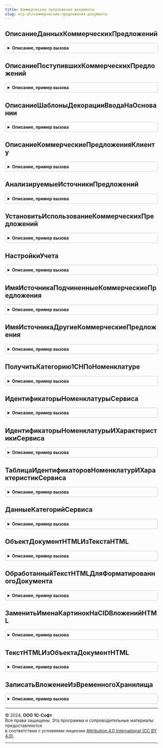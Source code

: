 ```yaml
---
title: Коммерческие предложения документы
slug: erp-uh/коммерческие-предложения-документы
---
```



## ОписаниеДанныхКоммерческихПредложений
<details style="margin: 1em 0; padding: 0.5em; border: 1px solid #ccc; border-radius: 6px;">

<summary style="font-weight: bold; cursor: pointer;">Описание, пример вызова</summary>

```bsl

// Описание параметров источников.
//
// Возвращаемое значение:
//   ТаблицаЗначений:
//     * КоммерческоеПредложениеСсылка - ОпределяемыйТип.КоммерческоеПредложениеПоставщика - ссылка на документ.
//     * ДокументОснование             - ОпределяемыйТип.ЗапросКоммерческихПредложенийПоставщиков - ссылка на документ основание.
//     * ПоставщикПредставление        - Строка - представление контрагента.
//     * ПоставщикСсылка               - ОпределяемыйТип.КонтрагентБЭД - ссылка на справочник контрагенты.
//     * УсловияОплатыТекст            - Строка - описание условий оплаты.
//     * УсловияПоставкиТекст          - Строка - описание условий поставки.
//     * ПрочаяДополнительнаяИнформацияТекст - Строка - описание прочей информации о предложении.
//     * СуммаМинимум                  - Число - минимальная сумма по всем позициям предложения.
//     * СуммаМаксимум                 - Число - максимальная сумма по всем позициям предложения.
//     * СрокПоставки                  - Дата, Число - срок поставки в днях с момента оплаты заказа, либо конкретная дата поставки.
//     * Охват                         - Число - охват позиций запроса.
//     * ИмяИсточника                  - Число - имя источника получения коммерческого предложения.
//     * Налогообложение               - Булево - облагается ли продажа НДС.
//     * ЦенаВключаетНДС               - Булево - включает ли цена НДС.
//     * КоммерческоеПредложениеНомер  - Число - номер предложения.
//     * КоммерческоеПредложениеДата   - Дата - дата предложения.
//     * МожетВыкупатьсяЧастично       - Булево - можно ли выкупать только часть предложений.
//     * Валюта                        - СправочникСсылка.Валюты - валюта предложения.
//     * Товары                        - ТаблицаЗначений - товары предложения:
//        ** Номенклатура               - СправочникСсылка.Номенклатура - ссылка на номенклатуру.
//        ** Количество                 - Число - количество позиций предложения.
//        ** Сумма                      - Число - стоимость позиции.
//        ** СтавкаНДС                  - ПеречислениеСсылка.СтавкиНДС - ставка НДС.
//        ** ИдентификаторСтрокиЗапроса - Строка - Идентификатор строки запроса.
//
Функция ОписаниеДанныхКоммерческихПредложений() Экспорт
```

Пример вызова
```bsl
Результат = КоммерческиеПредложенияДокументы.ОписаниеДанныхКоммерческихПредложений() 
```
</details>

## ОписаниеПоступившихКоммерческихПредложений
<details style="margin: 1em 0; padding: 0.5em; border: 1px solid #ccc; border-radius: 6px;">

<summary style="font-weight: bold; cursor: pointer;">Описание, пример вызова</summary>

```bsl

// Описание параметров поступивших предложений по текущему запросу.
//
// Возвращаемое значение:
//  ТаблицаЗначений:
//    * КоммерческоеПредложениеСсылка - ОпределяемыйТип.КоммерческоеПредложениеПоставщика - ссылка на документ.
//    * КоммерческоеПредложениеНомер  - Число - номер предложения.
//    * КоммерческоеПредложениеДата   - Дата - дата предложения.
//    * ПоставщикПредставление        - Строка - представление контрагента.
//    * ПоставщикСсылка               - ОпределяемыйТип.КонтрагентБЭД - ссылка на справочник контрагенты.
//    * СуммаМинимум                  - Число - минимальная сумма по всем позициям предложения.
//    * СуммаМаксимум                 - Число - максимальная сумма по всем позициям предложения.
//    * СрокПоставки                  - Дата, Число - срок поставки в днях с момента оплаты заказа, либо конкретная дата поставки.
//    * Охват                         - Число - охват позиций запроса.
//    * ИмяИсточника                  - Число - имя источника получения коммерческого предложения.
//    * МожетВыкупатьсяЧастично       - Булево - можно ли выкупать только часть предложений.
//    * Валюта                        - СправочникСсылка.Валюты - валюта предложения.
//
Функция ОписаниеПоступившихКоммерческихПредложений() Экспорт
```

Пример вызова
```bsl
Результат = КоммерческиеПредложенияДокументы.ОписаниеПоступившихКоммерческихПредложений() 
```
</details>

## ОписаниеШаблоныДекорацииВводаНаОсновании
<details style="margin: 1em 0; padding: 0.5em; border: 1px solid #ccc; border-radius: 6px;">

<summary style="font-weight: bold; cursor: pointer;">Описание, пример вызова</summary>

```bsl

// Описание параметров формирования переопределяемой части открытия форм списка документов.
//
// Возвращаемое значение:
//  Структура - шаблон для отображения пользователю текста ввода на основании - содержит поля:
//    * Нет - Строка - заголовок кнопки ввода на основании если подчиненные документы отсутствуют.
//    * Один - Строка - заголовок кнопки ввода на основании если есть один подчиненный документ.
//    * Много - Строка - заголовок кнопки ввода на основании если есть больше одного подчиненного документа.
//
Функция ОписаниеШаблоныДекорацииВводаНаОсновании() Экспорт
```

Пример вызова
```bsl
Результат = КоммерческиеПредложенияДокументы.ОписаниеШаблоныДекорацииВводаНаОсновании() 
```
</details>

## ОписаниеКоммерческиеПредложенияКлиенту
<details style="margin: 1em 0; padding: 0.5em; border: 1px solid #ccc; border-radius: 6px;">

<summary style="font-weight: bold; cursor: pointer;">Описание, пример вызова</summary>

```bsl

// Описание параметров формирования переопределяемой части открытия форм списка документов.
//
// Возвращаемое значение:
//  ТаблицаЗначений - таблица с данными о созданных на основании документа - содержит колонки:
//    * Ссылка   - ДокументСсылка - Ссылка на созданный документ.
//    * Номер    - Число - Номер документа.
//    * Дата     - Дата - Дата документа.
//    * Менеджер - Строка - Имя пользователя создавшего документ.
//
Функция ОписаниеКоммерческиеПредложенияКлиенту() Экспорт
```

Пример вызова
```bsl
Результат = КоммерческиеПредложенияДокументы.ОписаниеКоммерческиеПредложенияКлиенту() 
```
</details>

## АнализируемыеИсточникиПредложений
<details style="margin: 1em 0; padding: 0.5em; border: 1px solid #ccc; border-radius: 6px;">

<summary style="font-weight: bold; cursor: pointer;">Описание, пример вызова</summary>

```bsl

// Определяет список анализируемых источников предложений.
// По умолчанию анализируются только торговые предложения из 1С:Торговая площадка и предложения не из этого запроса.
//
// Параметры:
//  Источники - ТаблицаЗначений - таблица с колонками.
//    * ИмяИсточника           - Строка   - имя источника предложений.
//    * ПредставлениеИсточника - Строка   - представление источника.
//    * КартинкаИсточника      - Картинка - картинка источника для вывода на форму.
//    * КраткоеПредставление   - Строка   - текстовое описание источника.
//
Процедура АнализируемыеИсточникиПредложений(Источники) Экспорт
```

Пример вызова
```bsl
КоммерческиеПредложенияДокументы.АнализируемыеИсточникиПредложений(Источники) 
```
</details>

## УстановитьИспользованиеКоммерческихПредложений
<details style="margin: 1em 0; padding: 0.5em; border: 1px solid #ccc; border-radius: 6px;">

<summary style="font-weight: bold; cursor: pointer;">Описание, пример вызова</summary>

```bsl
// Конец ЭлектронноеВзаимодействие.ЗапросКоммерческихПредложенийПоставщиков

// Включает функциональные опции для всех встроенных документов подсистемы КоммерческиеПредложенияДокументы.
//
// Параметры:
//   Параметры - Структура - статус обработки обновления - содержит поля:
//    * ПрогрессВыполнения - Структура - прогресс обработки обновления - содержит поля:
//       ** ОбработаноОбъектов - Число - количество обработанных объектов.
//       ** ВсегоОбъектов - Число - количество объектов к обработке.
//    * ОбработкаЗавершена - Булево - Признак того, что обработка обновления завершена
//
Процедура УстановитьИспользованиеКоммерческихПредложений(Параметры = Неопределено) Экспорт
```

Пример вызова
```bsl
КоммерческиеПредложенияДокументы.УстановитьИспользованиеКоммерческихПредложений(Параметры);
```
</details>

## НастройкиУчета
<details style="margin: 1em 0; padding: 0.5em; border: 1px solid #ccc; border-radius: 6px;">

<summary style="font-weight: bold; cursor: pointer;">Описание, пример вызова</summary>

```bsl

// Предназначена для формирования настроек учета в прикладной конфигурации
//
// Возвращаемое значение:
//  Структура - содержит поля:
//  * ИспользуетсяЕдинственнаяОрганизация                  - Булево - признак того, что в конфигурации используется только одна организация.
//  * ЕдинственнаяОрганизация                              - ОпределяемыйТип.Организация - значение единственной организации в ИБ.
//  * ИспользуетсяЕдинственнаяВалюта                       - Булево - признак того, что в конфигурации используется только одна валюта.
//  * ЕдинственнаяВалюта                                   - СправочникСсылка.Валюты - значение единственной валюты в ИБ.
//  * ИспользуютсяПартнеры                                 - Булево - признак того, что используются партнеры.
//  * НезависимоеВедениеПартнеровИКонтрагентов             - Булево - признак того, что независимо ведутся партнеры и контрагенты.
//  * ИспользуютсяХарактеристикиНоменклатуры               - Булево - признак того, что используются характеристики номенклатуры.
//  * ВидКонтактнойИнформацииEmailМенеджера                - СправочникСсылка.ВидыКонтактнойИнформации - для определения электронной почты менеджера как контактного лица.
//  * ВидКонтактнойИнформацииТелефонМенеджера              - СправочникСсылка.ВидыКонтактнойИнформации - для определения телефона менеджера как контактного лица.
//  * ИспользуютсяВидыЦен                                  - Булево - признак того, что используются виды цен.
//  * ИспользуютсяРучныеСкидкиВПродажах                    - Булево - признак того, что используются ручные скидки в продажах.
//  * ИспользуютсяАвтоматическиеСкидкиВПродажах            - Булево - признак того, что используются автоматические скидки в продажах.
//  * ИспользуютсяНазначаемыеАвтоматическиеСкидкиВПродажах - Булево - признак того, что используются назначаемые автоматические скидки в продажах.
//  * РеализованаФормаПросмотраСкидок                      - Булево - признак того, что возможен вызов формы просмотра скидок.
//  * РеализованоЗаполнениеЦенПоУсловиямПродаж             - Булево - признак того, что реализовано заполнение цен по условиям продаж.
//  * РеализованоЗаполнениеЦенПоВидамЦен                   - Булево - признак того, что реализовано заполнение цен по видам цен.
//  * РеализованоЗаполнениеУсловийОплаты                   - Булево - признак того, что реализовано заполнение условий оплаты.
//  * РеализованоЗаполнениеУсловийДоставки                 - Булево - признак того, что реализовано заполнение условий доставки.
//  * РеализованПодборНоменклатуры                         - Булево - признак того, что реализован подбор номенклатуры.
//  * РеализованПоискПоШтрихкоду                           - Булево - признак того, что реализован поиск товаров по штрихкоду.
//  * РеализованоРазбиениеСтрок                            - Булево - признак того, что реализовано разбиение строк в ТЧ Товары.
//  * РеализованаЗагрузкаДанныхТСД                         - Булево - признак того, что реализована загрузка данных при помощи ТСД в ТЧ Товары.
//  * РеализованоЗаполнениеДокументовИзВнешнегоФайла       - Булево - признак того, что реализовано заполнение ТЧ Товары из внешнего файла.
//  * ИспользуютсяСтатусыКоммерческихПредложенийКлиентам   - Булево - признак того, что реализовано используются статусы коммерческих предложений клиентам.
//  * ИспользуютсяСостоянияКоммерческихПредложенийКлиентам - Булево - признак того, что реализовано используются состояния коммерческих предложений клиентам.
//  * ИмяРеквизитаВладельцаНоменклатурыКонтрагента         - Строка - имя реквизита документа "Коммерческое предложение клиента", который содержит владельца номенклатуры контрагента.
//  * СтатусыКоммерческихПредложенийКлиентамЧерновик       - Массив - определяет те статусы, в которых коммерческое предложение считается черновиком.
//  * СтатусыКоммерческихПредложенийКлиентамДействует      - Массив - определяет те статусы, в которых коммерческое предложение считается действующим.
//
Функция НастройкиУчета() Экспорт
```

Пример вызова
```bsl
Результат = КоммерческиеПредложенияДокументы.НастройкиУчета() 
```
</details>

## ИмяИсточникаПодчиненныеКоммерческиеПредложения
<details style="margin: 1em 0; padding: 0.5em; border: 1px solid #ccc; border-radius: 6px;">

<summary style="font-weight: bold; cursor: pointer;">Описание, пример вызова</summary>

```bsl

// Формализует имя источника подчиненного коммерческого предложения в контексте конкретного документа
// Запрос коммерческого предложения.
//
// Возвращаемое значение:
//  Строка - имя источника предложений
//
Функция ИмяИсточникаПодчиненныеКоммерческиеПредложения() Экспорт
```

Пример вызова
```bsl
Результат = КоммерческиеПредложенияДокументы.ИмяИсточникаПодчиненныеКоммерческиеПредложения() 
```
</details>

## ИмяИсточникаДругиеКоммерческиеПредложения
<details style="margin: 1em 0; padding: 0.5em; border: 1px solid #ccc; border-radius: 6px;">

<summary style="font-weight: bold; cursor: pointer;">Описание, пример вызова</summary>

```bsl

// Формализует имя источника коммерческого предложения не подчиненного документу Запрос коммерческого предложения,
// в контексте которого анализируются предложения.
//
// Возвращаемое значение:
//  Строка - имя источника предложений
//
Функция ИмяИсточникаДругиеКоммерческиеПредложения() Экспорт
```

Пример вызова
```bsl
Результат = КоммерческиеПредложенияДокументы.ИмяИсточникаДругиеКоммерческиеПредложения() 
```
</details>

## ПолучитьКатегорию1СНПоНоменклатуре
<details style="margin: 1em 0; padding: 0.5em; border: 1px solid #ccc; border-radius: 6px;">

<summary style="font-weight: bold; cursor: pointer;">Описание, пример вызова</summary>

```bsl

// Выполняет преобразование номенклатуры учетной системы в категорию 1СН.
//
// Параметры:
//  Номенклатура - СправочникСсылка - ссылка на справочник номенклатуры.
//
// Возвращаемое значение:
//  Структура - содержит поля:
//   * КатегорияВСервисеИдентификатор - Строка - идентификатор категории в сервисе 1С:Номенклатура.
//   * КатегорияВСервисеПредставление - Строка - представление категории в сервисе 1С:Номенклатура.
//
Функция ПолучитьКатегорию1СНПоНоменклатуре(Знач Номенклатура) Экспорт
```

Пример вызова
```bsl
Результат = КоммерческиеПредложенияДокументы.ПолучитьКатегорию1СНПоНоменклатуре(Номенклатура) 
```
</details>

## ИдентификаторыНоменклатурыСервиса
<details style="margin: 1em 0; padding: 0.5em; border: 1px solid #ccc; border-radius: 6px;">

<summary style="font-weight: bold; cursor: pointer;">Описание, пример вызова</summary>

```bsl

// Получает идентификаторы карточек 1С:Номенклатура, соответствующих переданным ссылкам.
//
// Параметры:
//  СсылкиНоменклатуры - Массив из ОпределяемыйТип.НоменклатураБЭД - ссылки на номенклатуру информационной базы.
//
// Возвращаемое значение:
//  Соответствие - соответствие номенклатуры информационной базы идентификатору сервиса.
//    Ключ - ссылка на номенклатуру, значение - идентификатор сервиса.
//
Функция ИдентификаторыНоменклатурыСервиса(Знач СсылкиНоменклатуры) Экспорт
```

Пример вызова
```bsl
Результат = КоммерческиеПредложенияДокументы.ИдентификаторыНоменклатурыСервиса(СсылкиНоменклатуры) 
```
</details>

## ИдентификаторыНоменклатурыИХарактеристикиСервиса
<details style="margin: 1em 0; padding: 0.5em; border: 1px solid #ccc; border-radius: 6px;">

<summary style="font-weight: bold; cursor: pointer;">Описание, пример вызова</summary>

```bsl

// Функция возвращает идентификаторы номенклатуры и характеристик по ссылкам на них.
//
// Параметры:
//  КортежиСсылок - Соответствие - содержит:
//    * Ключ - Строка - суррогатный ключ, идентифицирующий пару номенклатура + характеристика.
//    * Значение - Структура - содержит:
//      ** Номенклатура - ОпределяемыйТип.НоменклатураБЭД - ссылка на номенклатуру.
//      ** Характеристика - ОпределяемыйТип.ХарактеристикаНоменклатурыБЭД - ссылка на характеристику.
//
// Возвращаемое значение:
//  Соответствие - содержит:
//    * Ключ - Строка - суррогатный ключ из входящего параметра,
//      идентифицирующий пару номенклатура + характеристика.
//    * Значение - Структура - содержит:
//      ** ИдентификаторНоменклатуры - Строка - идентификатор номенклатуры.
//      ** ИдентификаторХарактеристики - Строка - идентификатор характеристики.
//
Функция ИдентификаторыНоменклатурыИХарактеристикиСервиса(Знач КортежиСсылок) Экспорт
```

Пример вызова
```bsl
Результат = КоммерческиеПредложенияДокументы.ИдентификаторыНоменклатурыИХарактеристикиСервиса(КортежиСсылок) 
```
</details>

## ТаблицаИдентификаторовНоменклатурИХарактеристикСервиса
<details style="margin: 1em 0; padding: 0.5em; border: 1px solid #ccc; border-radius: 6px;">

<summary style="font-weight: bold; cursor: pointer;">Описание, пример вызова</summary>

```bsl

// Функция возвращает идентификаторы номенклатуры, характеристики по кортежу номенклатура + характеристика.
//
// Параметры:
//  ТаблицаСсылок - ТаблицаЗначений - таблица c колонками:
//    * Номенклатура - ОпределяемыйТип.НоменклатураБЭД - ссылка на номенклатуру.
//    * Характеристика - ОпределяемыйТип.ХарактеристикаНоменклатурыБЭД - ссылка на характеристику.
//
// Возвращаемое значение:
//  ТаблицаЗначений - таблица c колонками:
//    * Номенклатура - ОпределяемыйТип.НоменклатураБЭД - ссылка на номенклатуру.
//    * Характеристика - ОпределяемыйТип.ХарактеристикаНоменклатурыБЭД - ссылка на характеристику.
//    * ИдентификаторНоменклатуры - Строка - идентификатор номенклатуры.
//    * ИдентификаторХарактеристики - Строка - идентификатор характеристики.
//
Функция ТаблицаИдентификаторовНоменклатурИХарактеристикСервиса(Знач ТаблицаСсылок) Экспорт
```

Пример вызова
```bsl
Результат = КоммерческиеПредложенияДокументы.ТаблицаИдентификаторовНоменклатурИХарактеристикСервиса(ТаблицаСсылок) 
```
</details>

## ДанныеКатегорийСервиса
<details style="margin: 1em 0; padding: 0.5em; border: 1px solid #ccc; border-radius: 6px;">

<summary style="font-weight: bold; cursor: pointer;">Описание, пример вызова</summary>

```bsl

// Функция возвращает данные категории из сервиса по идентификаторам номенклатуры. Если по переданным идентификаторам
//   не удалось получить данные из сервиса или карточки не куплены - в возвращаемом значении запись будет отсутствовать.
//
// Параметры:
//  ИдентификаторыСервиса - Массив, Строка - идентификаторы запрашиваемой номенклатуры.
//
// Возвращаемое значение:
//  Соответствие - содержит:
//    * Ключ - Строка - идентификатор номенклатуры
//    * Значение - Структура - содержит:
//      ** КатегорияВСервисеИдентификатор - Строка - идентификатор категории.
//      ** КатегорияВСервисеПредставление - Строка - наименование категории.
//
Функция ДанныеКатегорийСервиса(Знач ИдентификаторыСервиса) Экспорт
```

Пример вызова
```bsl
Результат = КоммерческиеПредложенияДокументы.ДанныеКатегорийСервиса(ИдентификаторыСервиса) 
```
</details>

## ОбъектДокументHTMLИзТекстаHTML
<details style="margin: 1em 0; padding: 0.5em; border: 1px solid #ccc; border-radius: 6px;">

<summary style="font-weight: bold; cursor: pointer;">Описание, пример вызова</summary>

```bsl

// Получает объект ДокументHTML из текста HTML.
//
// Параметры:
//  ТекстHTML  - Строка - текст в формате HTML.
//  Кодировка  - Строка - если задан, то объявление HTML-документа будет содержать
//      атрибут encoding с указанным значением.
//
// Возвращаемое значение:
//   ДокументHTML - созданный документ HTML.
//
Функция ОбъектДокументHTMLИзТекстаHTML(ТекстHTML, Кодировка = Неопределено) Экспорт
```

Пример вызова
```bsl
Результат = КоммерческиеПредложенияДокументы.ОбъектДокументHTMLИзТекстаHTML(ТекстHTML, Кодировка);
```
</details>

## ОбработанныйТекстHTMLДляФорматированногоДокумента
<details style="margin: 1em 0; padding: 0.5em; border: 1px solid #ccc; border-radius: 6px;">

<summary style="font-weight: bold; cursor: pointer;">Описание, пример вызова</summary>

```bsl

// Обрабатывает текст HTML для помещения в форматированный документ.
//
// Параметры:
//  ВладелецФайлов    - ДокументСсылка - документ, присоединенные файлы которого требуется обработать.
//  ТекстHTML         - Строка - обрабатываемый текст HTML.
//  СтруктураВложений - Структура - структура в которую помещаются картинки - вложения письма.
//
// Возвращаемое значение:
//   Строка   - обработанный текст HTML.
//
Функция ОбработанныйТекстHTMLДляФорматированногоДокумента(ВладелецФайлов, ТекстHTML, СтруктураВложений) Экспорт
```

Пример вызова
```bsl
Результат = КоммерческиеПредложенияДокументы.ОбработанныйТекстHTMLДляФорматированногоДокумента(ВладелецФайлов, ТекстHTML, СтруктураВложений) 
```
</details>

## ЗаменитьИменаКартинокНаCIDВложенийHTML
<details style="margin: 1em 0; padding: 0.5em; border: 1px solid #ccc; border-radius: 6px;">

<summary style="font-weight: bold; cursor: pointer;">Описание, пример вызова</summary>

```bsl

// Заменяет имена картинок в документе HTML на CID вложений.
// Параметры:
//  ДокументHTML - ДокументHTML - документ HTML в котором будет выполняться замена.
//  ТаблицаСоответствий - ТаблицаЗначений - таблица соответствий имен файлов и идентификаторов.
//
Процедура ЗаменитьИменаКартинокНаCIDВложенийHTML(ДокументHTML, ТаблицаСоответствий) Экспорт
```

Пример вызова
```bsl
КоммерческиеПредложенияДокументы.ЗаменитьИменаКартинокНаCIDВложенийHTML(ДокументHTML, ТаблицаСоответствий) 
```
</details>

## ТекстHTMLИзОбъектаДокументHTML
<details style="margin: 1em 0; padding: 0.5em; border: 1px solid #ccc; border-radius: 6px;">

<summary style="font-weight: bold; cursor: pointer;">Описание, пример вызова</summary>

```bsl

// Получает текст из документа HTML.
//
// Параметры:
//  ДокументHTML - ДокументHTML - документ HTML, который нужно преобразовать в строку.
//
// Возвращаемое значение:
//   Строка - обработанный текст HTML.
//
Функция ТекстHTMLИзОбъектаДокументHTML(ДокументHTML) Экспорт
```

Пример вызова
```bsl
Результат = КоммерческиеПредложенияДокументы.ТекстHTMLИзОбъектаДокументHTML(ДокументHTML) 
```
</details>

## ЗаписатьВложениеИзВременногоХранилища
<details style="margin: 1em 0; padding: 0.5em; border: 1px solid #ccc; border-radius: 6px;">

<summary style="font-weight: bold; cursor: pointer;">Описание, пример вызова</summary>

```bsl

// Записывает вложение электронного письма, расположенное во временном хранилище в файл.
//
// Параметры:
//  ВладелецФайлов                 - ОпределяемыйТип.ВладелецПрисоединенныхФайлов - папка файлов или объект, к которому
//                                                                                  требуется прикрепить добавляемый файл.
//  АдресВоВременномХранилище - Строка - адрес, указывающий на двоичные данные во временном хранилище.
//  ИмяФайла                  - Строка - имя файла.
//
// Возвращаемое значение:
//  ОпределяемыйТип.ПрисоединенныйФайл - ссылка на созданный присоединенный файл.
//
Функция ЗаписатьВложениеИзВременногоХранилища(ВладелецФайлов, АдресВоВременномХранилище, ИмяФайла) Экспорт
```

Пример вызова
```bsl
Результат = КоммерческиеПредложенияДокументы.ЗаписатьВложениеИзВременногоХранилища(ВладелецФайлов, АдресВоВременномХранилище, ИмяФайла) 
```
</details>

---

© 2024, **ООО 1С-Софт**  
Все права защищены. Эта программа и сопроводительные материалы предоставляются  
в соответствии с условиями лицензии [Attribution 4.0 International (CC BY 4.0)](https://creativecommons.org/licenses/by/4.0/legalcode).

---
